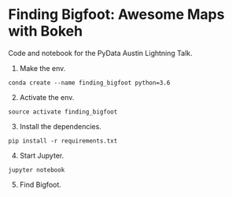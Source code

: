 # Finding Bigfoot: Awesome Maps with Bokeh

Code and notebook for the PyData Austin Lightning Talk.

1. Make the env.

```
conda create --name finding_bigfoot python=3.6
```

2. Activate the env.

```
source activate finding_bigfoot
```

3. Install the dependencies.

```
pip install -r requirements.txt
```

4. Start Jupyter.

```
jupyter notebook
```

5. Find Bigfoot.
